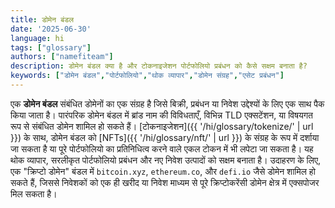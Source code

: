 ```yaml
---
title: डोमेन बंडल
date: '2025-06-30'
language: hi
tags: ["glossary"]
authors: ["namefiteam"]
description: डोमेन बंडल क्या है और टोकनाइजेशन पोर्टफोलियो प्रबंधन को कैसे सक्षम बनाता है?
keywords: ["डोमेन बंडल","पोर्टफोलियो","थोक व्यापार","डोमेन संग्रह","एसेट प्रबंधन"]
---
```


एक **डोमेन बंडल** संबंधित डोमेनों का एक संग्रह है जिसे बिक्री, प्रबंधन या निवेश उद्देश्यों के लिए एक साथ पैक किया जाता है। पारंपरिक डोमेन बंडल में ब्रांड नाम की विविधताएँ, विभिन्न TLD एक्सटेंशन, या विषयगत रूप से संबंधित डोमेन शामिल हो सकते हैं। [टोकनाइजेशन]({{ '/hi/glossary/tokenize/' | url }}) के साथ, डोमेन बंडल को [NFTs]({{ '/hi/glossary/nft/' | url }}) के संग्रह के रूप में दर्शाया जा सकता है या पूरे पोर्टफोलियो का प्रतिनिधित्व करने वाले एकल टोकन में भी लपेटा जा सकता है। यह थोक व्यापार, सरलीकृत पोर्टफोलियो प्रबंधन और नए निवेश उत्पादों को सक्षम बनाता है। उदाहरण के लिए, एक "क्रिप्टो डोमेन" बंडल में `bitcoin.xyz`, `ethereum.co`, और `defi.io` जैसे डोमेन शामिल हो सकते हैं, जिससे निवेशकों को एक ही खरीद या निवेश माध्यम से पूरे क्रिप्टोकरेंसी डोमेन क्षेत्र में एक्सपोजर मिल सकता है।